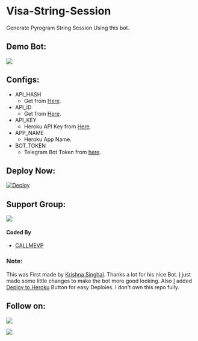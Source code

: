 # Visa-String-Session
Generate Pyrogram String Session Using this bot.

## Demo Bot:
<a href="https://t.me/StringGenerator_bot"><img src="https://img.shields.io/badge/Telegram-Bot-blue.svg?logo=telegram"></a>

## Configs:
- API_HASH
  - Get from [Here](https://my.telegram.org).
- API_ID
  - Get from [Here](https://my.telegram.org).
- API_KEY
  - Heroku API Key from [Here](https://dashboard.heroku.com/account).
- APP_NAME
  - Heroku App Name.
- BOT_TOKEN
  - Telegram Bot Token from [here](https://t.me/BotFather).

## Deploy Now:
[![Deploy](https://www.herokucdn.com/deploy/button.svg)](https://heroku.com/deploy?template=https://github.com/callmevp/Visa-String-Session)

## Support Group:
<a href="https://t.me/Visa_Support"><img src="https://img.shields.io/badge/Telegram-Join%20Telegram%20Group-blue.svg?logo=telegram"></a>

#### Coded By
- [CALLMEVP](https://github.com/callmevp)

### Note:
This was First made by [Krishna Singhal](https://github.com/Krishna-Singhal). Thanks a lot for his nice Bot. [I](https://github.com/callmevp) just made some little changes to make the bot more good looking. Also [I](https://github.com/callmevp) added [Deploy to Heroku](https://github.com/callmevp/Visa-String-Session#deploy-now) Button for easy Deploies. I don't own this repo fully.

## Follow on:
<p align="left">
<a href="https://github.com/callmevp"><img src="https://img.shields.io/badge/GitHub-Follow%20on%20GitHub-inactive.svg?logo=github"></a>
</p>
<p align="left">
<a href="https://instagram.com/rock_2464"><img src="https://img.shields.io/badge/Instagram-Follow%20on%20Instagram-important.svg?logo=instagram"></a>
</p>
